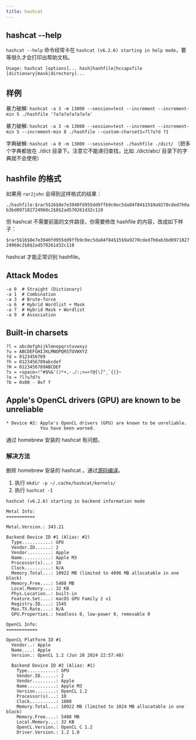 ```yaml
---
title: hashcat
---
```



## hashcat --help

`hashcat --help` 命令经常卡在 `hashcat (v6.2.6) starting in help mode`，要等很久才会打印出帮助文档。

`Usage: hashcat [options]... hash|hashfile|hccapxfile [dictionary|mask|directory]...`

## 样例

暴力破解: `hashcat -a 3 -m 13000 --session=test --increment --increment-min 5 ./hashfile '?a?a?a?a?a?a?a'`

暴力破解: `hashcat -a 3 -m 13000 --session=test --increment --increment-min 5 --increment-min 8 ./hashfile --custom-charset1=?l?u?d ?1`

字典破解: `hashcat -a 0 -m 13000 --session=test ./hashfile ./dict/` （把多个字典都放在 ./dict 目录下。注意它不能递归查找，比如 ./dict/abc/ 目录下的字典就不会使用）

## hashfile 的格式

如果用 `rar2john` 会得到这样格式的结果：

`./hashfile:$rar5$16$8e7e3940fd955dd9ffb9c0ec5da84f84$15$9a9270cded7h0ab3bd097182724968c2$8$2ad570261d32c110`

但 hashcat 不需要前面的文件路径，你需要修改 hashfile 的内容，改成如下样子：

`$rar5$16$8e7e3940fd955dd9ffb9c0ec5da84f84$15$9a9270cded7h0ab3bd097182724968c2$8$2ad570261d32c110`

hashcat 才能正常识别 hashfile。

## Attack Modes

```
-a 0  # Straight (Dictionary)
-a 1  # Combination
-a 3  # Brute-force
-a 6  # Hybrid Wordlist + Mask
-a 7  # Hybrid Mask + Wordlist
-a 9  # Association
```

## Built-in charsets

```
?l = abcdefghijklmnopqrstuvwxyz
?u = ABCDEFGHIJKLMNOPQRSTUVWXYZ
?d = 0123456789
?h = 0123456789abcdef
?H = 0123456789ABCDEF
?s = «space»!"#$%&'()*+,-./:;<=>?@[\]^_`{|}~
?a = ?l?u?d?s
?b = 0x00 - 0xf f
```


## Apple's OpenCL drivers (GPU) are known to be unreliable

```
* Device #2: Apple's OpenCL drivers (GPU) are known to be unreliable.
             You have been warned.
```

通过 homebrew 安装的 hashcat 有问题。

### 解决方法

删除 homebrew 安装的 hashcat 。通过[源码编译](https://github.com/hashcat/hashcat/blob/master/BUILD.md#building-hashcat-for-linux-and-macos)。

1. 执行 `mkdir -p ~/.cache/hashcat/kernels/`
2. 执行 `hashcat -I`

```
hashcat (v6.2.6) starting in backend information mode

Metal Info:
===========

Metal.Version.: 343.21

Backend Device ID #1 (Alias: #2)
  Type...........: GPU
  Vendor.ID......: 2
  Vendor.........: Apple
  Name...........: Apple M3
  Processor(s)...: 10
  Clock..........: N/A
  Memory.Total...: 10922 MB (limited to 4096 MB allocatable in one block)
  Memory.Free....: 5408 MB
  Local.Memory...: 32 KB
  Phys.Location..: built-in
  Feature.Set....: macOS GPU Family 2 v1
  Registry.ID....: 1545
  Max.TX.Rate....: N/A
  GPU.Properties.: headless 0, low-power 0, removable 0

OpenCL Info:
============

OpenCL Platform ID #1
  Vendor..: Apple
  Name....: Apple
  Version.: OpenCL 1.2 (Jun 28 2024 22:57:48)

  Backend Device ID #2 (Alias: #1)
    Type...........: GPU
    Vendor.ID......: 2
    Vendor.........: Apple
    Name...........: Apple M3
    Version........: OpenCL 1.2
    Processor(s)...: 10
    Clock..........: 1000
    Memory.Total...: 10922 MB (limited to 1024 MB allocatable in one block)
    Memory.Free....: 5408 MB
    Local.Memory...: 32 KB
    OpenCL.Version.: OpenCL C 1.2
    Driver.Version.: 1.2 1.0
```

